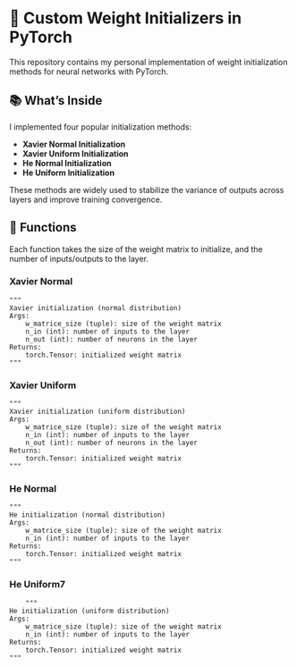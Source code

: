 # 🧠 Custom Weight Initializers in PyTorch
This repository contains my personal implementation of weight initialization methods for neural networks with PyTorch.  


## 📚 What’s Inside

I implemented four popular initialization methods:

- **Xavier Normal Initialization**
- **Xavier Uniform Initialization**
- **He Normal Initialization**
- **He Uniform Initialization**

These methods are widely used to stabilize the variance of outputs across layers and improve training convergence.

## 📌 Functions

Each function takes the size of the weight matrix to initialize, and the number of inputs/outputs to the layer.  

### Xavier Normal
    """
    Xavier initialization (normal distribution)
    Args:
        w_matrice_size (tuple): size of the weight matrix
        n_in (int): number of inputs to the layer
        n_out (int): number of neurons in the layer
    Returns:
        torch.Tensor: initialized weight matrix
    """
### Xavier Uniform
    """
    Xavier initialization (uniform distribution)
    Args:
        w_matrice_size (tuple): size of the weight matrix
        n_in (int): number of inputs to the layer
        n_out (int): number of neurons in the layer
    Returns:
        torch.Tensor: initialized weight matrix
    """
### He Normal
    """
    He initialization (normal distribution)
    Args:
        w_matrice_size (tuple): size of the weight matrix
        n_in (int): number of inputs to the layer
    Returns:
        torch.Tensor: initialized weight matrix
    """
### He Uniform7
        """
    He initialization (uniform distribution)
    Args:
        w_matrice_size (tuple): size of the weight matrix
        n_in (int): number of inputs to the layer
    Returns:
        torch.Tensor: initialized weight matrix
    """


